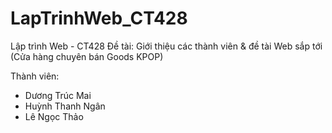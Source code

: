 # LapTrinhWeb_CT428

Lập trình Web - CT428
Đề tài: Giới thiệu các thành viên & đề tài Web sắp tới (Cửa hàng chuyên bán Goods KPOP)

Thành viên: 
- Dương Trúc Mai
- Huỳnh Thanh Ngân
- Lê Ngọc Thảo
